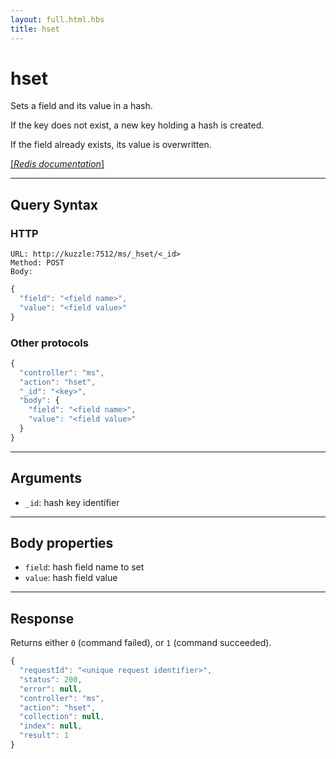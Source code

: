 ```yaml
---
layout: full.html.hbs
title: hset
---
```


# hset

<SinceBadge version="1.0.0" />

Sets a field and its value in a hash.

If the key does not exist, a new key holding a hash is created.

If the field already exists, its value is overwritten.

[[_Redis documentation_]](https://redis.io/commands/hset)

---

## Query Syntax

### HTTP

```http
URL: http://kuzzle:7512/ms/_hset/<_id>
Method: POST
Body:
```

```js
{
  "field": "<field name>",
  "value": "<field value>"
}
```

### Other protocols

```js
{
  "controller": "ms",
  "action": "hset",
  "_id": "<key>",
  "body": {
    "field": "<field name>",
    "value": "<field value>"
  }
}
```

---

## Arguments

- `_id`: hash key identifier

---

## Body properties

- `field`: hash field name to set
- `value`: hash field value

---

## Response

Returns either `0` (command failed), or `1` (command succeeded).

```javascript
{
  "requestId": "<unique request identifier>",
  "status": 200,
  "error": null,
  "controller": "ms",
  "action": "hset",
  "collection": null,
  "index": null,
  "result": 1
}
```
